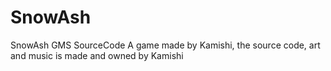 # SnowAsh
SnowAsh GMS SourceCode
A game made by Kamishi, the source code, art and music is made and owned by Kamishi
